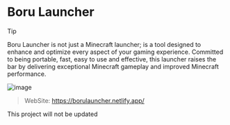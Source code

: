 # Boru Launcher
> [!TIP]
> Boru Launcher is not just a Minecraft launcher; is a tool designed to enhance and optimize every aspect of your gaming experience. Committed to being portable, fast, easy to use and effective, this launcher raises the bar by delivering exceptional Minecraft gameplay and improved Minecraft performance.

![image](https://github.com/BoruLLC/Boru-Launcher/assets/158343486/f486f061-9a11-4fb6-ad54-70ad23aa66a4)

> WebSite: https://borulauncher.netlify.app/

This project will not be updated

